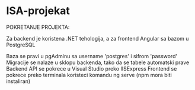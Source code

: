 # ISA-projekat
POKRETANJE PROJEKTA:

Za backend je koristena .NET tehologija, a za frontend Angular sa bazom u PostgreSQL

Baza se pravi u pgAdminu sa username 'postgres' i sifrom 'password'
Migracije se nalaze u sklopu backenda, tako da se tabele automatski prave
Backend API se pokrece u Visual Studio preko IISExpress
Frontend se pokrece preko terminala koristeci komandu ng serve (npm mora biti instaliran)
